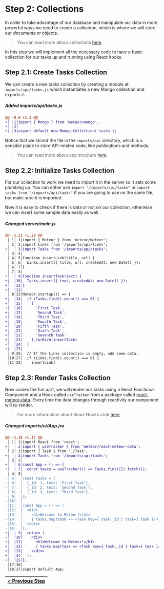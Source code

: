 # Step 2: Collections

[//]: # (head-end)


In order to take advantage of our database and manipulate our data in more powerful ways we need to create a _collection_, which is where we will store our _documents_ or objects.

> You can read more about collections [here](http://guide.meteor.com/collections.html).

In this step we will implement all the necessary code to have a basic collection for our tasks up and running using React hooks.

## Step 2.1: Create Tasks Collection

We can create a new tasks collection by creating a module at `imports/api/tasks.js` which instantiates a new Mongo collection and exports it.

[{]: <helper> (diffStep 2.1 noTitle=true)

##### Added imports&#x2F;api&#x2F;tasks.js
```diff
@@ -0,0 +1,3 @@
+┊ ┊1┊import { Mongo } from 'meteor/mongo';
+┊ ┊2┊
+┊ ┊3┊export default new Mongo.Collection('tasks');
```

[}]: #

Notice that we stored the file in the `imports/api` directory, which is a sensible place to store API-related code, like publications and methods.

> You can read more about app structure [here](http://guide.meteor.com/structure.html).

## Step 2.2: Initialize Tasks Collection

For our collection to work we need to import it in the server so it sets some plumbing up. You can either use `import "/imports/api/tasks"` or `import tasks from "/imports/api/tasks"` if you are going to use on the same file, but make sure it is imported.

Now it is easy to check if there is data or not on our collection, otherwise we can insert some sample data easily as well.

[{]: <helper> (diffStep 2.2 noTitle=true)

##### Changed server&#x2F;main.js
```diff
@@ -1,11 +1,28 @@
 ┊ 1┊ 1┊import { Meteor } from 'meteor/meteor';
 ┊ 2┊ 2┊import Links from '/imports/api/links';
+┊  ┊ 3┊import Tasks from '/imports/api/tasks';
 ┊ 3┊ 4┊
 ┊ 4┊ 5┊function insertLink(title, url) {
 ┊ 5┊ 6┊  Links.insert({ title, url, createdAt: new Date() });
 ┊ 6┊ 7┊}
 ┊ 7┊ 8┊
+┊  ┊ 9┊function insertTask(text) {
+┊  ┊10┊  Tasks.insert({ text, createdAt: new Date() });
+┊  ┊11┊}
+┊  ┊12┊
 ┊ 8┊13┊Meteor.startup(() => {
+┊  ┊14┊  if (Tasks.find().count() === 0) {
+┊  ┊15┊    [
+┊  ┊16┊      'First Task',
+┊  ┊17┊      'Second Task',
+┊  ┊18┊      'Third Task',
+┊  ┊19┊      'Fourth Task',
+┊  ┊20┊      'Fifth Task',
+┊  ┊21┊      'Sixth Task',
+┊  ┊22┊      'Seventh Task'
+┊  ┊23┊    ].forEach(insertTask)
+┊  ┊24┊  }
+┊  ┊25┊
 ┊ 9┊26┊  // If the Links collection is empty, add some data.
 ┊10┊27┊  if (Links.find().count() === 0) {
 ┊11┊28┊    insertLink(
```

[}]: #

## Step 2.3: Render Tasks Collection

Now comes the fun part, we will render our tasks using a React Functional Component and a Hook called `useTracker` from a package called [react-meteor-data](https://atmospherejs.com/meteor/react-meteor-data). Every time the data changes through reactivity our component will re-render.

> For more information about React Hooks click [here](https://reactjs.org/docs/hooks-faq.html).

[{]: <helper> (diffStep 2.3 noTitle=true)

##### Changed imports&#x2F;ui&#x2F;App.jsx
```diff
@@ -1,18 +1,17 @@
 ┊ 1┊ 1┊import React from 'react';
+┊  ┊ 2┊import { useTracker } from 'meteor/react-meteor-data';
 ┊ 2┊ 3┊import { Task } from './Task';
+┊  ┊ 4┊import Tasks from '/imports/api/tasks';
 ┊ 3┊ 5┊
+┊  ┊ 6┊const App = () => {
+┊  ┊ 7┊  const tasks = useTracker(() => Tasks.find({}).fetch());
 ┊ 4┊ 8┊
-┊ 5┊  ┊const tasks = [
-┊ 6┊  ┊  {_id: 1, text: 'First Task'},
-┊ 7┊  ┊  {_id: 2, text: 'Second Task'},
-┊ 8┊  ┊  {_id: 3, text: 'Third Task'},
-┊ 9┊  ┊];
-┊10┊  ┊
-┊11┊  ┊const App = () => (
-┊12┊  ┊  <div>
-┊13┊  ┊    <h1>Welcome to Meteor!</h1>
-┊14┊  ┊    { tasks.map(task => <Task key={ task._id } task={ task }/>) }
-┊15┊  ┊  </div>
-┊16┊  ┊);
+┊  ┊ 9┊  return (
+┊  ┊10┊    <div>
+┊  ┊11┊      <h1>Welcome to Meteor!</h1>
+┊  ┊12┊      { tasks.map(task => <Task key={ task._id } task={ task }/>) }
+┊  ┊13┊    </div>
+┊  ┊14┊  );
+┊  ┊15┊};
 ┊17┊16┊
 ┊18┊17┊export default App;
```

[}]: #


[//]: # (foot-start)

[{]: <helper> (navStep)

| [< Previous Step](step1.md) |
|:----------------------|

[}]: #
